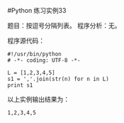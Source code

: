 #Python 练习实例33


题目：按逗号分隔列表。
程序分析：无。

程序源代码：

```
#!/usr/bin/python
# -*- coding: UTF-8 -*-

L = [1,2,3,4,5]
s1 = ','.join(str(n) for n in L)
print s1
```

以上实例输出结果为：


```
1,2,3,4,5
```